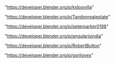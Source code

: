 "https://developer.blender.org/p/kidoovilla"

"https://developer.blender.org/p/Tandonrealestate"

"https://developer.blender.org/p/peterparker0198"

"https://developer.blender.org/p/angularjsindia"

"https://developer.blender.org/p/RobertButton"

"https://developer.blender.org/p/goriloves"

